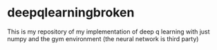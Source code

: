 # deepqlearningbroken
This is my repository of my implementation of deep q learning with just numpy and the gym environment (the neural network is third party)
